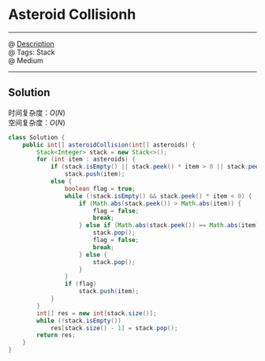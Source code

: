 #  Asteroid Collisionh
------------------
@ [Description](https://leetcode.com/problems/asteroid-collision/)  
@ Tags: Stack     
@ Medium

------------------
## Solution
时间复杂度：$O(N)$  
空间复杂度：$O(N)$
```java
class Solution {
    public int[] asteroidCollision(int[] asteroids) {
        Stack<Integer> stack = new Stack<>();
        for (int item : asteroids) {
            if (stack.isEmpty() || stack.peek() * item > 0 || stack.peek() < 0 && item > 0 )
                stack.push(item);
            else {
                boolean flag = true;
                while (!stack.isEmpty() && stack.peek() * item < 0) {
                    if (Math.abs(stack.peek()) > Math.abs(item)) {
                        flag = false;
                        break;
                    } else if (Math.abs(stack.peek()) == Math.abs(item)) {
                        stack.pop();
                        flag = false;
                        break;
                    } else {
                        stack.pop();
                    }
                }
                if (flag)
                    stack.push(item);
            }
        }
        int[] res = new int[stack.size()];
        while (!stack.isEmpty())
            res[stack.size() - 1] = stack.pop();
        return res;
    }
}
```
